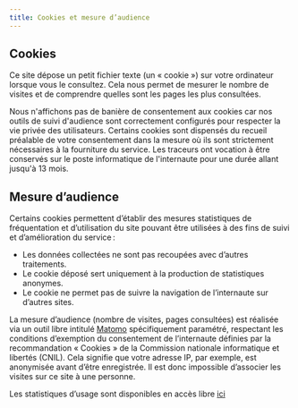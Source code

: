 ```yaml
---
title: Cookies et mesure d’audience
---
```


## Cookies

Ce site dépose un petit fichier texte (un « cookie ») sur votre ordinateur lorsque vous le consultez. Cela nous permet de mesurer le nombre de visites et de comprendre quelles sont les pages les plus consultées.

Nous n'affichons pas de banière de consentement aux cookies car nos outils de suivi d'audience sont correctement configurés pour respecter la vie privée des utilisateurs. Certains cookies sont dispensés du recueil préalable de votre consentement dans la mesure où ils sont strictement nécessaires à la fourniture du service. Les traceurs ont vocation à être conservés sur le poste informatique de l'internaute pour une durée allant jusqu'à 13 mois.

## Mesure d’audience

Certains cookies permettent d’établir des mesures statistiques de fréquentation et d’utilisation du site pouvant être utilisées à des fins de suivi et d’amélioration du service&#8239;:

- Les données collectées ne sont pas recoupées avec d’autres traitements.
- Le cookie déposé sert uniquement à la production de statistiques anonymes.
- Le cookie ne permet pas de suivre la navigation de l’internaute sur d’autres sites.

La mesure d’audience (nombre de visites, pages consultées) est réalisée via un outil libre intitulé [Matomo](https://matomo.org/) spécifiquement paramétré, respectant les conditions d’exemption du consentement de l’internaute définies par la recommandation « Cookies » de la Commission nationale informatique et libertés (CNIL). Cela signifie que votre adresse IP, par exemple, est anonymisée avant d’être enregistrée. Il est donc impossible d’associer les visites sur ce site à une personne.

Les statistiques d’usage sont disponibles en accès libre [ici](https://stats.data.gouv.fr/index.php?module=CoreHome&action=index&date=yesterday&period=day&idSite=157&updated=1#?idSite=157&period=day&date=yesterday&category=Dashboard_Dashboard&subcategory=1)
